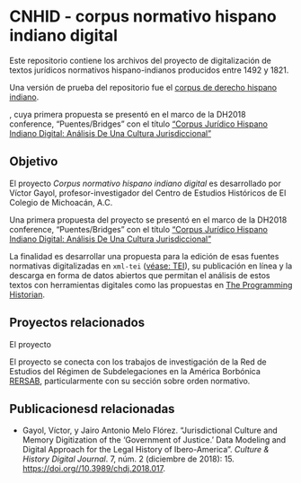 # CNHID - corpus normativo hispano indiano digital

Este repositorio contiene los archivos del proyecto de digitalización de textos jurídicos
normativos hispano-indianos producidos entre 1492 y 1821.

Una versión de prueba del repositorio fue el [corpus de derecho hispano indiano](https://github.com/Cibercliografia/Corpus-de-derecho-castellano-indiano-digital).

, cuya primera propuesta se presentó en el marco de la DH2018 conference, “Puentes/Bridges” con el título [“Corpus Jurídico Hispano Indiano Digital: Análisis De Una Cultura Jurisdiccional”](https://dh-abstracts.library.cmu.edu/works/6545)

## Objetivo

El proyecto *Corpus normativo hispano indiano digital* es desarrollado por Víctor Gayol, profesor-investigador del Centro de Estudios Históricos de El Colegio de Michoacán, A.C.

Una primera propuesta del proyecto se presentó en el marco de la DH2018 conference, “Puentes/Bridges” con el título [“Corpus Jurídico Hispano Indiano Digital: Análisis De Una Cultura Jurisdiccional”](https://dh-abstracts.library.cmu.edu/works/6545)

La finalidad es desarrollar una propuesta para la edición de esas fuentes
normativas digitalizadas en `xml-tei` ([véase: TEI](https://tei-c.org/)), su publicación en línea y la descarga en forma de datos abiertos que permitan el análisis de estos
textos con herramientas digitales como las propuestas en [The Programming Historian](https://programminghistorian.org/).

## Proyectos relacionados

El proyecto

El proyecto se conecta con los trabajos de investigación de la Red de Estudios
del Régimen de Subdelegaciones en la América Borbónica [RERSAB](http://www.rersab.org/), particularmente con su sección sobre orden normativo.

## Publicacionesd relacionadas

* Gayol, Víctor, y Jairo Antonio Melo Flórez.
“Jurisdictional Culture and Memory Digitization of the ‘Government of Justice.’ Data Modeling and Digital Approach for the Legal History of Ibero-America”. *Culture & History Digital Journal*. 7, núm. 2 (diciembre de 2018): 15. <https://doi.org//10.3989/chdj.2018.017>.
